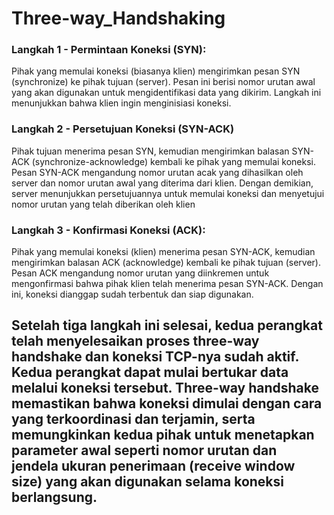# Three-way_Handshaking

### Langkah 1 - Permintaan Koneksi (SYN):

Pihak yang memulai koneksi (biasanya klien) mengirimkan pesan SYN (synchronize) ke pihak tujuan (server). Pesan ini berisi nomor urutan awal yang akan digunakan untuk mengidentifikasi data yang dikirim. Langkah ini menunjukkan bahwa klien ingin menginisiasi koneksi.

### Langkah 2 - Persetujuan Koneksi (SYN-ACK)

Pihak tujuan menerima pesan SYN, kemudian mengirimkan balasan SYN-ACK (synchronize-acknowledge) kembali ke pihak yang memulai koneksi. Pesan SYN-ACK mengandung nomor urutan acak yang dihasilkan oleh server dan nomor urutan awal yang diterima dari klien. Dengan demikian, server menunjukkan persetujuannya untuk memulai koneksi dan menyetujui nomor urutan yang telah diberikan oleh klien

### Langkah 3 - Konfirmasi Koneksi (ACK):

Pihak yang memulai koneksi (klien) menerima pesan SYN-ACK, kemudian mengirimkan balasan ACK (acknowledge) kembali ke pihak tujuan (server). Pesan ACK mengandung nomor urutan yang diinkremen untuk mengonfirmasi bahwa pihak klien telah menerima pesan SYN-ACK. Dengan ini, koneksi dianggap sudah terbentuk dan siap digunakan.

## Setelah tiga langkah ini selesai, kedua perangkat telah menyelesaikan proses three-way handshake dan koneksi TCP-nya sudah aktif. Kedua perangkat dapat mulai bertukar data melalui koneksi tersebut. Three-way handshake memastikan bahwa koneksi dimulai dengan cara yang terkoordinasi dan terjamin, serta memungkinkan kedua pihak untuk menetapkan parameter awal seperti nomor urutan dan jendela ukuran penerimaan (receive window size) yang akan digunakan selama koneksi berlangsung.
